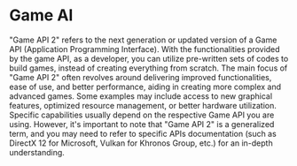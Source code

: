 # Game AI

"Game API 2" refers to the next generation or updated version of a Game API (Application Programming Interface). With the functionalities provided by the game API, as a developer, you can utilize pre-written sets of codes to build games, instead of creating everything from scratch. The main focus of "Game API 2" often revolves around delivering improved functionalities, ease of use, and better performance, aiding in creating more complex and advanced games. Some examples may include access to new graphical features, optimized resource management, or better hardware utilization. Specific capabilities usually depend on the respective Game API you are using. However, it's important to note that "Game API 2" is a generalized term, and you may need to refer to specific APIs documentation (such as DirectX 12 for Microsoft, Vulkan for Khronos Group, etc.) for an in-depth understanding.